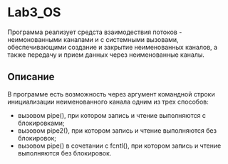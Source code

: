 # Lab3_OS

Программа реализует средста взаимодествия потоков - неимонованными каналами  и с системными вызовами, обеспечивающими создание и закрытие неименованных каналов, а также передачу и прием данных через неименованные каналы.

## Описание

В программе есть возможность через аргумент командной строки инициализации неименованного канала одним из трех способов:
- вызовом pipe(), при котором запись и чтение выполняются с блокировками;
- вызовом pipe2(), при котором запись и чтение выполняются без блокировок;
- вызовом pipe() в сочетании с fcntl(), при котором запись и чтение выполняются без блокировок.
